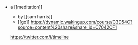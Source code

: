 - a [[meditation]]
	- by [[sam harris]]
	- [[go]] https://dynamic.wakingup.com/course/C3D54C?source=content%20share&share_id=C7042CF1
	
	https://twitter.com/i/timeline